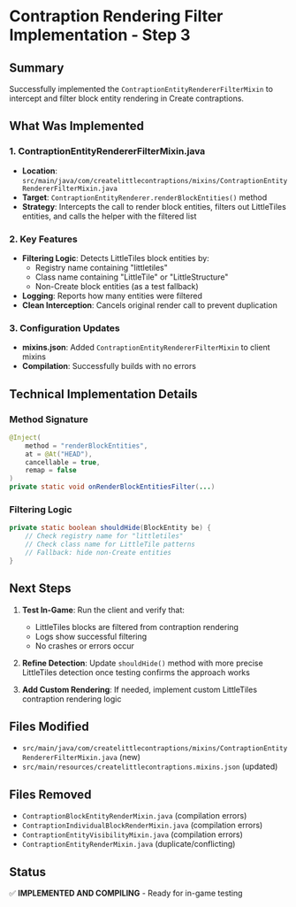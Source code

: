# Contraption Rendering Filter Implementation - Step 3

## Summary
Successfully implemented the `ContraptionEntityRendererFilterMixin` to intercept and filter block entity rendering in Create contraptions.

## What Was Implemented

### 1. ContraptionEntityRendererFilterMixin.java
- **Location**: `src/main/java/com/createlittlecontraptions/mixins/ContraptionEntityRendererFilterMixin.java`
- **Target**: `ContraptionEntityRenderer.renderBlockEntities()` method
- **Strategy**: Intercepts the call to render block entities, filters out LittleTiles entities, and calls the helper with the filtered list

### 2. Key Features
- **Filtering Logic**: Detects LittleTiles block entities by:
  - Registry name containing "littletiles"
  - Class name containing "LittleTile" or "LittleStructure"
  - Non-Create block entities (as a test fallback)
- **Logging**: Reports how many entities were filtered
- **Clean Interception**: Cancels original render call to prevent duplication

### 3. Configuration Updates
- **mixins.json**: Added `ContraptionEntityRendererFilterMixin` to client mixins
- **Compilation**: Successfully builds with no errors

## Technical Implementation Details

### Method Signature
```java
@Inject(
    method = "renderBlockEntities",
    at = @At("HEAD"),
    cancellable = true,
    remap = false
)
private static void onRenderBlockEntitiesFilter(...)
```

### Filtering Logic
```java
private static boolean shouldHide(BlockEntity be) {
    // Check registry name for "littletiles"
    // Check class name for LittleTile patterns
    // Fallback: hide non-Create entities
}
```

## Next Steps
1. **Test In-Game**: Run the client and verify that:
   - LittleTiles blocks are filtered from contraption rendering
   - Logs show successful filtering
   - No crashes or errors occur

2. **Refine Detection**: Update `shouldHide()` method with more precise LittleTiles detection once testing confirms the approach works

3. **Add Custom Rendering**: If needed, implement custom LittleTiles contraption rendering logic

## Files Modified
- `src/main/java/com/createlittlecontraptions/mixins/ContraptionEntityRendererFilterMixin.java` (new)
- `src/main/resources/createlittlecontraptions.mixins.json` (updated)

## Files Removed
- `ContraptionBlockEntityRenderMixin.java` (compilation errors)
- `ContraptionIndividualBlockRenderMixin.java` (compilation errors)
- `ContraptionEntityVisibilityMixin.java` (compilation errors)
- `ContraptionEntityRenderMixin.java` (duplicate/conflicting)

## Status
✅ **IMPLEMENTED AND COMPILING** - Ready for in-game testing

